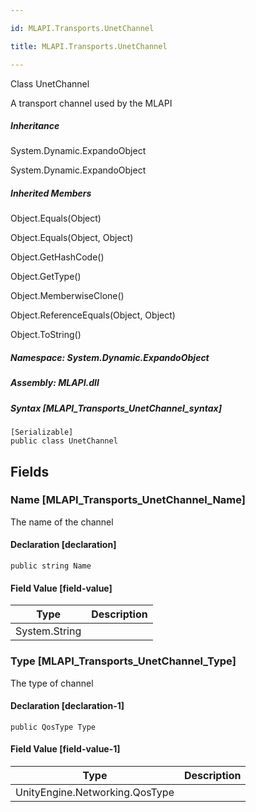 ```yaml
---

id: MLAPI.Transports.UnetChannel

title: MLAPI.Transports.UnetChannel

---
```


Class UnetChannel

<div class="markdown level0 summary" markdown="1">

A transport channel used by the MLAPI

</div>

<div class="markdown level0 conceptual" markdown="1">

</div>

<div class="inheritance" markdown="1">

##### Inheritance

<div class="level0" markdown="1">

System.Dynamic.ExpandoObject

</div>

<div class="level1" markdown="1">

System.Dynamic.ExpandoObject

</div>

</div>

<div class="inheritedMembers" markdown="1">

##### Inherited Members

<div markdown="1">

Object.Equals(Object)

</div>

<div markdown="1">

Object.Equals(Object, Object)

</div>

<div markdown="1">

Object.GetHashCode()

</div>

<div markdown="1">

Object.GetType()

</div>

<div markdown="1">

Object.MemberwiseClone()

</div>

<div markdown="1">

Object.ReferenceEquals(Object, Object)

</div>

<div markdown="1">

Object.ToString()

</div>

</div>

##### **Namespace**: System.Dynamic.ExpandoObject

##### **Assembly**: MLAPI.dll

##### Syntax [MLAPI_Transports_UnetChannel_syntax]

    [Serializable]
    public class UnetChannel

## Fields

### Name [MLAPI_Transports_UnetChannel_Name]

<div class="markdown level1 summary" markdown="1">

The name of the channel

</div>

<div class="markdown level1 conceptual" markdown="1">

</div>

#### Declaration [declaration]

    public string Name

#### Field Value [field-value]

| Type          | Description |
|---------------|-------------|
| System.String |             |

### Type [MLAPI_Transports_UnetChannel_Type]

<div class="markdown level1 summary" markdown="1">

The type of channel

</div>

<div class="markdown level1 conceptual" markdown="1">

</div>

#### Declaration [declaration-1]

    public QosType Type

#### Field Value [field-value-1]

| Type                           | Description |
|--------------------------------|-------------|
| UnityEngine.Networking.QosType |             |
